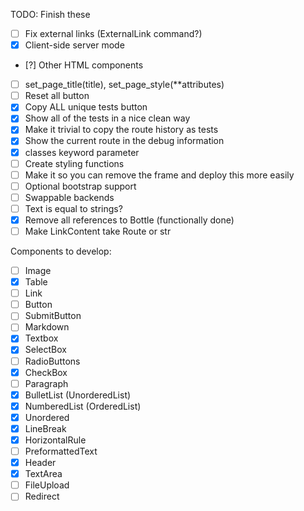 TODO: Finish these

- [ ] Fix external links (ExternalLink command?)
- [X] Client-side server mode
- [?] Other HTML components
- [ ] set_page_title(title), set_page_style(**attributes)
- [ ] Reset all button
- [X] Copy ALL unique tests button
- [X] Show all of the tests in a nice clean way
- [X] Make it trivial to copy the route history as tests
- [X] Show the current route in the debug information
- [X] classes keyword parameter
- [ ] Create styling functions
- [ ] Make it so you can remove the frame and deploy this more easily
- [ ] Optional bootstrap support
- [ ] Swappable backends
- [ ] Text is equal to strings?
- [X] Remove all references to Bottle (functionally done)
- [ ] Make LinkContent take Route or str

Components to develop:

- [ ] Image
- [x] Table
- [ ] Link
- [ ] Button
- [ ] SubmitButton
- [ ] Markdown
- [X] Textbox
- [X] SelectBox
- [ ] RadioButtons
- [X] CheckBox
- [ ] Paragraph
- [X] BulletList (UnorderedList)
- [X] NumberedList (OrderedList)
- [X] Unordered
- [X] LineBreak
- [X] HorizontalRule
- [ ] PreformattedText
- [X] Header
- [X] TextArea
- [ ] FileUpload
- [ ] Redirect

